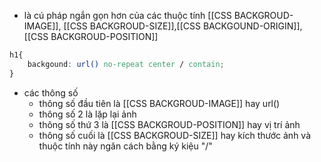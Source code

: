- là cú pháp ngắn gọn hơn của các thuộc tính [[CSS BACKGROUD-IMAGE]], [[CSS BACKGROUD-SIZE]],[[CSS BACKGOUND-ORIGIN]],[[CSS BACKGROUD-POSITION]]
```css
h1{
	backgound: url() no-repeat center / contain;
}
```
- các thông số
	+ thông số đầu tiên là [[CSS BACKGROUD-IMAGE]] hay url()
	+ thông số 2 là lặp lại ảnh 
	+ thông số thứ 3 là [[CSS BACKGROUD-POSITION]] hay vị trí ảnh
	+ thông số cuối là [[CSS BACKGROUD-SIZE]] hay kích thước ảnh và thuộc tính này ngăn cách bằng ký kiệu "/"